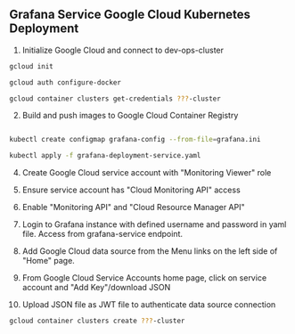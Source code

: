 ## Grafana Service Google Cloud Kubernetes Deployment

1. Initialize Google Cloud and connect to dev-ops-cluster
```bash
gcloud init

gcloud auth configure-docker

gcloud container clusters get-credentials ???-cluster
```

2. Build and push images to Google Cloud Container Registry
```bash

kubectl create configmap grafana-config --from-file=grafana.ini

kubectl apply -f grafana-deployment-service.yaml
```

4. Create Google Cloud service account with "Monitoring Viewer" role

5. Ensure service account has "Cloud Monitoring API" access

6. Enable "Monitoring API" and "Cloud Resource Manager API"

7. Login to Grafana instance with defined username and password in yaml file. Access from grafana-service endpoint.

8. Add Google Cloud data source from the Menu links on the left side of "Home" page.

9. From Google Cloud Service Accounts home page, click on service account and "Add Key"/download JSON

10. Upload JSON file as JWT file to authenticate data source connection

```bash
gcloud container clusters create ???-cluster
```